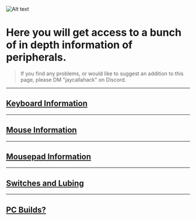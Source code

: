 ![Alt text](file:///image.png)
# Here you will get access to a bunch of in depth information of peripherals.
> If you find any problems, or would like to suggest an addition to this page, please DM "jaycallahack" on Discord.
** ** 
## [Keyboard Information](./Keyboard_Information/)
** ** 
## [Mouse Information](./Mouse_Information/)
** ** 
## [Mousepad Information](./Mousepad_Information/)
** ** 
## [Switches and Lubing](./Keyboard_Switches_Information/)
** ** 
## [PC Builds?](./PC_Builds/)